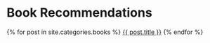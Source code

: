 # Book Recommendations

{% for post in site.categories.books %}
  <a href="{{ post.url }}">{{ post.title }}</a>
{% endfor %}

